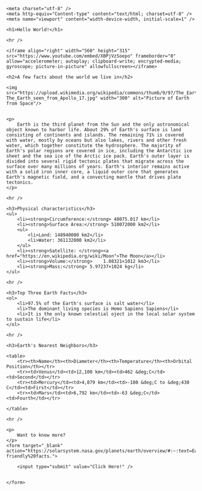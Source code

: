 <!doctype html>
<html>
<head>
	<title>Hello World!</title>

	<meta charset="utf-8" />
	<meta http-equiv="Content-type" content="text/html; charset=utf-8" /> 
	<meta name="viewport" content="width-device-width, initial-scale=1" />

</head>
<body>


	<h1>Hello World!</h1>

	<hr />

	<iframe align="right" width="560" height="315" src="https://www.youtube.com/embed/XBPjVzSoepo" frameborder="0" allow="accelerometer; autoplay; clipboard-write; encrypted-media; gyroscope; picture-in-picture" allowfullscreen></iframe>

	<h2>A few facts about the world we live in</h2>

	<img src="https://upload.wikimedia.org/wikipedia/commons/thumb/9/97/The_Earth_seen_from_Apollo_17.jpg/220px-The_Earth_seen_from_Apollo_17.jpg" width="300" alt="Picture of Earth from Space"/>


	<p>
		Earth is the third planet from the Sun and the only astronomical object known to harbor life. About 29% of Earth's surface is land consisting of continents and islands. The remaining 71% is covered with water, mostly by oceans but also lakes, rivers and other fresh water, which together constitute the hydrosphere. The majority of Earth's polar regions are covered in ice, including the Antarctic ice sheet and the sea ice of the Arctic ice pack. Earth's outer layer is divided into several rigid tectonic plates that migrate across the surface over many millions of years. Earth's interior remains active with a solid iron inner core, a liquid outer core that generates Earth's magnetic field, and a convecting mantle that drives plate tectonics.
	</p>

	<hr />

	<h3>Physical characteristics</h3>
	<ul>
		<li><strong>Circumference:</strong>	40075.017 km</li>
		<li><strong>Surface Area:</strong> 510072000 km2</li>
		<ul>
			<li>Land: 148940000 km2</li>
			<li>Water: 361132000 km2</li>
		</ul>
		<li><strong>Satellite: </strong><a href="https://en.wikipedia.org/wiki/Moon">The Moon</a></li>
		<li><strong>Volume:</strong>	1.08321×1012 km3</li>
		<li><strong>Mass:</strong> 5.97237×1024 kg</li>
	</ul>

	<hr />

	<h3>Top Three Earth Facts</h3>
	<ol>
		<li>97.5% of the Earth's surface is salt water</li>
		<li>The dominant living species is Homo Sapiens Sapiens</li>
		<li>It is the only known celestial oject in the local solar system to sustain life</li>
	</ol>

	<hr />

	<h3>Earth's Nearest Neighbors</h3>

	<table>
		<tr><th>Name</th><th>Diameter</th><th>Temperature</th><th>Orbital Position</th></tr>
		<tr><td>Venus</td><td>12,100 km</td><td>462 &deg;C</td><td>Second</td></tr>
		<tr><td>Mercury</td><td>4,879 km</td><td>-180 &deg;C to &deg;430 C</td><td>First</td></tr>
		<tr><td>Mars</td><td>6,792 km</td><td>-63 &deg;C</td><td>Fourth</td></tr>

	</table>

	<hr />

	<p>
		Want to know more?
	</p>
	<form target="_blank" action="https://solarsystem.nasa.gov/planets/earth/overview/#:~:text=Earth%20is%20special%20because%20it%20is%20an%20ocean,Visit%20NASA%20Space%20Place%20for%20more%20kid-friendly%20facts.">

		<input type="submit" value="Click Here!" />


	</form>

</body>


</html>
